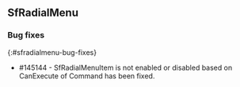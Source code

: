 ## SfRadialMenu

### Bug fixes
{:#sfradialmenu-bug-fixes}

* \#145144 - SfRadialMenuItem is not enabled or disabled based on CanExecute of Command has been fixed.
